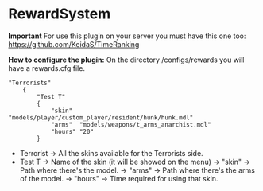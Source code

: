 # RewardSystem
**Important**
For use this plugin on your server you must have this one too: https://github.com/KeidaS/TimeRanking

**How to configure the plugin:**
On the directory /configs/rewards you will have a rewards.cfg file.

```
"Terrorists"
	{
		"Test T"
		{
			"skin"	"models/player/custom_player/resident/hunk/hunk.mdl"
			"arms"	"models/weapons/t_arms_anarchist.mdl"
			"hours"	"20"
		}
```

- Terrorist -> All the skins available for the Terrorists side.
- Test T -> Name of the skin (it will be showed on the menu)
-> "skin" -> Path where there's the model.
-> "arms" -> Path where there's the arms of the model.
-> "hours" -> Time required for using that skin.
